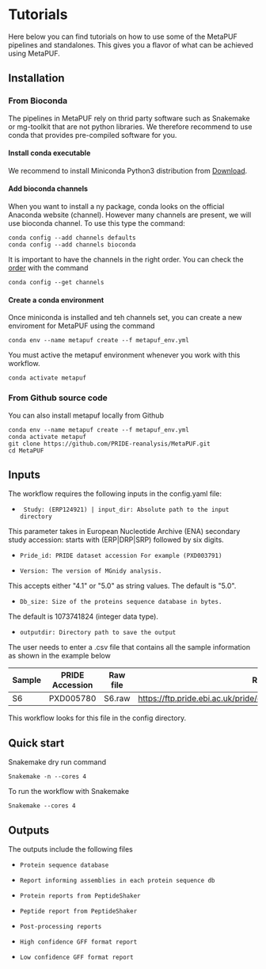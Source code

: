 # **Tutorials**

Here below you can find tutorials on how to use some of the MetaPUF pipelines and standalones. This gives you a flavor of what can be achieved using MetaPUF.

## **Installation**

### From Bioconda

The pipelines in MetaPUF rely on thrid party software such as Snakemake or mg-toolkit that are not python libraries. We therefore recommend to use conda that provides pre-compiled software for you.

#### Install conda executable

We recommend to install Miniconda Python3 distribution from [Download](https://conda.io/en/latest/miniconda.html).

#### Add bioconda channels

When you want to install a ny package, conda looks on the official Anaconda website (channel). However many channels are present, we will use bioconda channel. To use this type the command:

```
conda config --add channels defaults
conda config --add channels bioconda
```
It is important to have the channels in the right order. You can check the [order](https://bioconda.github.io/) with the command

```
conda config --get channels
```

#### Create a conda environment

Once miniconda is installed and teh channels set, you can create a new enviroment for MetaPUF using the command

```
conda env --name metapuf create --f metapuf_env.yml
```

You must active the metapuf environment whenever you work with this workflow.

```
conda activate metapuf
```

### From Github source code

You can also install metapuf locally from Github

```
conda env --name metapuf create --f metapuf_env.yml
conda activate metapuf
git clone https://github.com/PRIDE-reanalysis/MetaPUF.git
cd MetaPUF
```

## **Inputs**

The workflow requires the following inputs in the config.yaml file:

* ` Study: (ERP124921) | input_dir: Absolute path to the input directory`

This parameter takes in European Nucleotide Archive (ENA) secondary study accession: starts with (ERP|DRP|SRP) followed by six digits.

* `Pride_id: PRIDE dataset accession For example (PXD003791)`

* `Version: The version of MGnidy analysis.`

This accepts either "4.1" or "5.0" as string values. The default is "5.0".
* `Db_size: Size of the proteins sequence database in bytes.`

The default is 1073741824 (integer data type).
* `outputdir: Directory path to save the output`

The user needs to enter a .csv file that contains all the sample information as shown in the example below

Sample  | PRIDE Accession  | Raw file  | Raw file URLs  | Sample Accession  | Assembly
--|---|---|---|---|--
 S6 |  PXD005780 | S6.raw | https://ftp.pride.ebi.ac.uk/pride/data/archive/2017/07/PXD005780/S6.raw  | ERS1509315  |  ERZ1669330

This workflow looks for this file in the config directory.

## **Quick start**

Snakemake dry run command

```
Snakemake -n --cores 4
```

To run the workflow with Snakemake

```
Snakemake --cores 4
```

## **Outputs**

The outputs include the following files
* `Protein sequence database`

* `Report informing assemblies in each protein sequence db`

* `Protein reports from PeptideShaker`

* `Peptide report from PeptideShaker`

* `Post-processing reports`

* `High confidence GFF format report`
* `Low confidence GFF format report`
